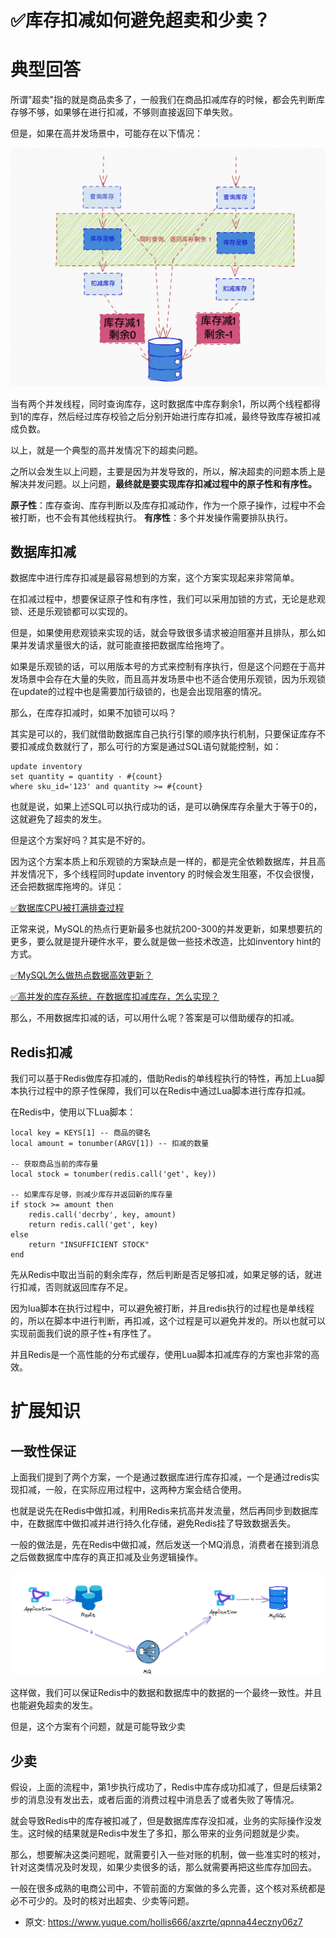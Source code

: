 # ✅库存扣减如何避免超卖和少卖？
<!--page header-->

<a name="suI63"></a>
# 典型回答

所谓"超卖"指的就是商品卖多了，一般我们在商品扣减库存的时候，都会先判断库存够不够，如果够在进行扣减，不够则直接返回下单失败。

但是，如果在高并发场景中，可能存在以下情况：

![image.png](./img/xFWjvCoxpWH6EQca/1676625421967-7b84f672-5865-4032-923a-34415e18f55b-024083.png)

当有两个并发线程，同时查询库存，这时数据库中库存剩余1，所以两个线程都得到1的库存，然后经过库存校验之后分别开始进行库存扣减，最终导致库存被扣减成负数。

以上，就是一个典型的高并发情况下的超卖问题。

之所以会发生以上问题，主要是因为并发导致的，所以，解决超卖的问题本质上是解决并发问题。以上问题，**最终就是要实现库存扣减过程中的原子性和有序性。**

**原子性**：库存查询、库存判断以及库存扣减动作，作为一个原子操作，过程中不会被打断，也不会有其他线程执行。
**有序性**：多个并发操作需要排队执行。

<a name="oHoaI"></a>
## 数据库扣减

数据库中进行库存扣减是最容易想到的方案，这个方案实现起来非常简单。

在扣减过程中，想要保证原子性和有序性，我们可以采用加锁的方式，无论是悲观锁、还是乐观锁都可以实现的。

但是，如果使用悲观锁来实现的话，就会导致很多请求被迫阻塞并且排队，那么如果并发请求量很大的话，就可能直接把数据库给拖垮了。

如果是乐观锁的话，可以用版本号的方式来控制有序执行，但是这个问题在于高并发场景中会存在大量的失败，而且高并发场景中也不适合使用乐观锁，因为乐观锁在update的过程中也是需要加行级锁的，也是会出现阻塞的情况。

那么，在库存扣减时，如果不加锁可以吗？

其实是可以的，我们就借助数据库自己执行引擎的顺序执行机制，只要保证库存不要扣减成负数就行了，那么可行的方案是通过SQL语句就能控制，如：

```
update inventory 
set quantity = quantity - #{count} 
where sku_id='123' and quantity >= #{count} 
```

也就是说，如果上述SQL可以执行成功的话，是可以确保库存余量大于等于0的，这就避免了超卖的发生。

但是这个方案好吗？其实是不好的。

因为这个方案本质上和乐观锁的方案缺点是一样的，都是完全依赖数据库，并且高并发情况下，多个线程同时update inventory 的时候会发生阻塞，不仅会很慢，还会把数据库拖垮的。详见：

[✅数据库CPU被打满排查过程](https://www.yuque.com/hollis666/axzrte/yhfy70xlf7kegk0s?view=doc_embed)

正常来说，MySQL的热点行更新最多也就抗200-300的并发更新，如果想要抗的更多，要么就是提升硬件水平，要么就是做一些技术改造，比如inventory hint的方式。

[✅MySQL怎么做热点数据高效更新？](https://www.yuque.com/hollis666/axzrte/rfqcbz190k9egley?view=doc_embed)

[✅高并发的库存系统，在数据库扣减库存，怎么实现？](https://www.yuque.com/hollis666/axzrte/ns5mki19bc5xyg61?view=doc_embed)

那么，不用数据库扣减的话，可以用什么呢？答案是可以借助缓存的扣减。

<a name="tcACm"></a>
## Redis扣减

我们可以基于Redis做库存扣减的，借助Redis的单线程执行的特性，再加上Lua脚本执行过程中的原子性保障，我们可以在Redis中通过Lua脚本进行库存扣减。

在Redis中，使用以下Lua脚本：

```
local key = KEYS[1] -- 商品的键名
local amount = tonumber(ARGV[1]) -- 扣减的数量

-- 获取商品当前的库存量
local stock = tonumber(redis.call('get', key))

-- 如果库存足够，则减少库存并返回新的库存量
if stock >= amount then
    redis.call('decrby', key, amount)
    return redis.call('get', key)
else
    return "INSUFFICIENT STOCK"
end

```

先从Redis中取出当前的剩余库存，然后判断是否足够扣减，如果足够的话，就进行扣减，否则就返回库存不足。

因为lua脚本在执行过程中，可以避免被打断，并且redis执行的过程也是单线程的，所以在脚本中进行判断，再扣减，这个过程是可以避免并发的。所以也就可以实现前面我们说的原子性+有序性了。

并且Redis是一个高性能的分布式缓存，使用Lua脚本扣减库存的方案也非常的高效。

<a name="YK26l"></a>
# 扩展知识

<a name="MjMG4"></a>
## 一致性保证

上面我们提到了两个方案，一个是通过数据库进行库存扣减，一个是通过redis实现扣减，一般，在实际应用过程中，这两种方案会结合使用。

也就是说先在Redis中做扣减，利用Redis来抗高并发流量，然后再同步到数据库中，在数据库中做扣减并进行持久化存储，避免Redis挂了导致数据丢失。

一般的做法是，先在Redis中做扣减，然后发送一个MQ消息，消费者在接到消息之后做数据库中库存的真正扣减及业务逻辑操作。

![image.png](./img/xFWjvCoxpWH6EQca/1680415404103-a88ac6c0-7538-4c31-8f0f-9219e3a0fc0b-138993.png)

这样做，我们可以保证Redis中的数据和数据库中的数据的一个最终一致性。并且也能避免超卖的发生。

但是，这个方案有个问题，就是可能导致少卖
<a name="mRCCI"></a>
## 少卖

假设，上面的流程中，第1步执行成功了，Redis中库存成功扣减了，但是后续第2步的消息没有发出去，或者后面的消费过程中消息丢了或者失败了等情况。

就会导致Redis中的库存被扣减了，但是数据库库存没扣减，业务的实际操作没发生。这时候的结果就是Redis中发生了多扣，那么带来的业务问题就是少卖。

那么，想要解决这类问题呢，就需要引入一些对账的机制，做一些准实时的核对，针对这类情况及时发现，如果少卖很多的话，那么就需要再把这些库存加回去。

一般在很多成熟的电商公司中，不管前面的方案做的多么完善，这个核对系统都是必不可少的。及时的核对出超卖、少卖等问题。


<!--page footer-->
- 原文: <https://www.yuque.com/hollis666/axzrte/qpnna44eczny06z7>
